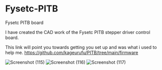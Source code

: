# Fysetc-PITB
Fysetc PITB board

I have created the CAD work of the Fysetc PITB stepper driver control board.

This link will point you towards getting you set up and was what i used to help me.
https://github.com/kageurufu/PITB/tree/main/firmware



![Screenshot (115)](https://github.com/Driftrotor/Fysetc-PITB/assets/94327757/6fc55e30-f8c8-40c2-aa61-3ea8b3c453a7)
![Screenshot (116)](https://github.com/Driftrotor/Fysetc-PITB/assets/94327757/2e536f06-a98c-4fec-990c-748b01afe98e)
![Screenshot (117)](https://github.com/Driftrotor/Fysetc-PITB/assets/94327757/acf7f1d3-d5b6-498f-b79b-ba25b5cfb02f)
